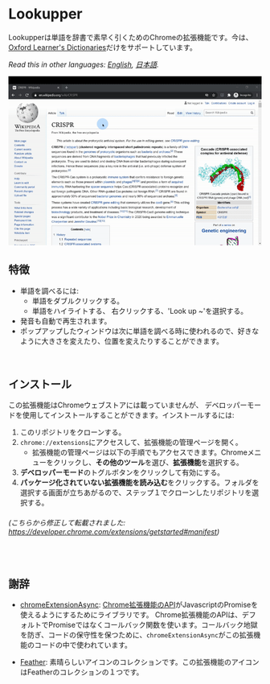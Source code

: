 # Lookupper
Lookupperは単語を辞書で素早く引くためのChromeの拡張機能です。今は、 [Oxford Learner's Dictionaries](https://www.oxfordlearnersdictionaries.com/)だけをサポートしています。

*Read this in other languages: [English](README.md), [日本語](README.ja.md).*

<img src="demo/lookupper_demo.gif" alt="Lookupper gif">
<br/>

## 特徴
- 単語を調べるには:
    - 単語をダブルクリックする。
    - 単語をハイライトする、 右クリックする、'Look up ~'を選択する。
- 発音も自動で再生されます。
- ポップアップしたウィンドウは次に単語を調べる時に使われるので、好きなように大きさを変えたり、位置を変えたりすることができます。

<br/>

## インストール
この拡張機能はChromeウェブストアには載っていませんが、 デベロッパーモードを使用してインストールすることができます。インストールするには:

1. このリポジトリをクローンする。
2. `chrome://extensions`にアクセスして、拡張機能の管理ページを開く。
    - 拡張機能の管理ページは以下の手順でもアクセスできます。Chromeメニューをクリックし、**その他のツール**を選び、**拡張機能**を選択する。
3. **デベロッパーモード**のトグルボタンをクリックして有効にする。
4. **パッケージ化されていない拡張機能を読み込む**をクリックする。フォルダを選択する画面が立ちあがるので、ステップ１でクローンしたリポジトリを選択する。

###### (_こちらから修正して転載されました: https://developer.chrome.com/extensions/getstarted#manifest_)

<br/>

## 謝辞
- [chromeExtensionAsync](https://github.com/KeithHenry/chromeExtensionAsync): [Chrome拡張機能のAPI](https://developer.chrome.com/extensions)がJavascriptのPromiseを使えるようにするためにライブラリです。 Chrome拡張機能のAPIは、デフォルトでPromiseではなくコールバック関数を使います。コールバック地獄を防ぎ、コードの保守性を保つために、`chromeExtensionAsync`がこの拡張機能のコードの中で使われています。

- [Feather](https://github.com/feathericons/feather): 素晴らしいアイコンのコレクションです。この拡張機能のアイコンはFeatherのコレクションの１つです。
